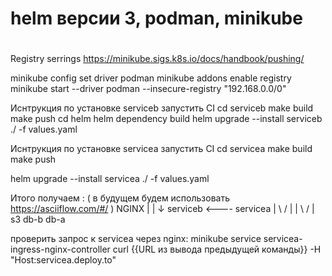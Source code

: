 # helm версии 3, podman, minikube
#

Registry serrings https://minikube.sigs.k8s.io/docs/handbook/pushing/

minikube config set driver podman
minikube addons enable registry
minikube start --driver podman  --insecure-registry "192.168.0.0/0"


Иснтрукция по установке serviceb
запустить СI 
cd serviceb
make build
make push
cd helm
helm dependency build 
helm upgrade --install serviceb ./ -f values.yaml 


Иснтрукция по установке servicea
запустить СI 
cd servicea
make build
make push

helm upgrade --install servicea ./ -f values.yaml 

Итого получаем :
( в будущем будем использовать https://asciiflow.com/#/ )
                    NGINX
                    |
                    |
                    ↓
 serviceb <---- servicea
  |      \     /    |
  |       \   /     |
  s3       db-b    db-a


проверить запрос к servicea через nginx:
minikube service servicea-ingress-nginx-controller 
curl {{URL из вывода предыдущей команды}}  -H "Host:servicea.deploy.to"